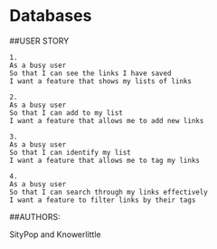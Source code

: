 Databases
===

##USER STORY
```
1.
As a busy user
So that I can see the links I have saved
I want a feature that shows my lists of links

2.
As a busy user
So that I can add to my list
I want a feature that allows me to add new links

3.
As a busy user
So that I can identify my list
I want a feature that allows me to tag my links

4.
As a busy user
So that I can search through my links effectively
I want a feature to filter links by their tags

```

##AUTHORS:

SityPop and Knowerlittle
